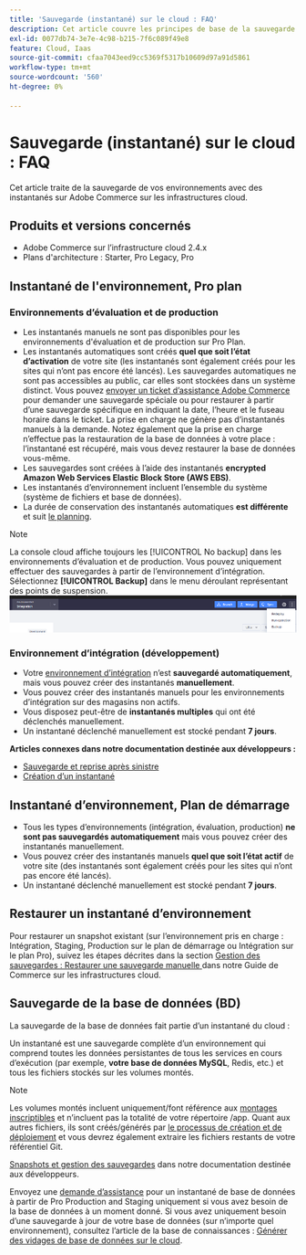 ```yaml
---
title: 'Sauvegarde (instantané) sur le cloud : FAQ'
description: Cet article couvre les principes de base de la sauvegarde de vos environnements avec des instantanés sur Adobe Commerce sur les infrastructures cloud.
exl-id: 0077db74-3e7e-4c98-b215-7f6c089f49e8
feature: Cloud, Iaas
source-git-commit: cfaa7043eed9cc5369f5317b10609d97a91d5861
workflow-type: tm+mt
source-wordcount: '560'
ht-degree: 0%

---
```


# Sauvegarde (instantané) sur le cloud : FAQ

Cet article traite de la sauvegarde de vos environnements avec des instantanés sur Adobe Commerce sur les infrastructures cloud.

## Produits et versions concernés

* Adobe Commerce sur l’infrastructure cloud 2.4.x
* Plans d&#39;architecture : Starter, Pro Legacy, Pro

## Instantané de l&#39;environnement, Pro plan

### Environnements d’évaluation et de production

* Les instantanés manuels ne sont pas disponibles pour les environnements d&#39;évaluation et de production sur Pro Plan.
* Les instantanés automatiques sont créés **quel que soit l’état d’activation** de votre site (les instantanés sont également créés pour les sites qui n’ont pas encore été lancés). Les sauvegardes automatiques ne sont pas accessibles au public, car elles sont stockées dans un système distinct.
Vous pouvez [envoyer un ticket d’assistance Adobe Commerce](/docs/commerce-knowledge-base/kb/help-center-guide/magento-help-center-user-guide.html#submit-ticket) pour demander une sauvegarde spéciale ou pour restaurer à partir d’une sauvegarde spécifique en indiquant la date, l’heure et le fuseau horaire dans le ticket. La prise en charge ne génère pas d’instantanés manuels à la demande.
Notez également que la prise en charge n’effectue pas la restauration de la base de données à votre place : l’instantané est récupéré, mais vous devez restaurer la base de données vous-même.
* Les sauvegardes sont créées à l’aide des instantanés **encrypted Amazon Web Services Elastic Block Store (AWS EBS)**.
* Les instantanés d’environnement incluent l’ensemble du système (système de fichiers et base de données).
* La durée de conservation des instantanés automatiques **est différente** et suit [le planning](/docs/commerce-cloud-service/user-guide/architecture/pro-architecture.html?lang=en#backup-and-disaster-recovery).

>[!NOTE]
>La console cloud affiche toujours les [!UICONTROL No backup] dans les environnements d’évaluation et de production. Vous pouvez uniquement effectuer des sauvegardes à partir de l’environnement d’intégration. Sélectionnez **[!UICONTROL Backup]** dans le menu déroulant représentant des points de suspension.
>![cloud_console_backup.png](assets/cloud_console_backup.png)





### Environnement d’intégration (développement)

* Votre [environnement d’intégration](/help/announcements/adobe-commerce-announcements/integration-environment-enhancement-request-pro-and-starter.md) n’est **sauvegardé automatiquement**, mais vous pouvez créer des instantanés **manuellement**.
* Vous pouvez créer des instantanés manuels pour les environnements d’intégration sur des magasins non actifs.
* Vous disposez peut-être de **instantanés multiples** qui ont été déclenchés manuellement.
* Un instantané déclenché manuellement est stocké pendant **7 jours**.

**Articles connexes dans notre documentation destinée aux développeurs :**

* [Sauvegarde et reprise après sinistre](/docs/commerce-cloud-service/user-guide/architecture/pro-architecture.html#backup-and-disaster-recovery)
* [Création d’un instantané](/docs/commerce-cloud-service/user-guide/develop/storage/snapshots.html)

## Instantané d’environnement, Plan de démarrage

* Tous les types d’environnements (intégration, évaluation, production) **ne sont pas sauvegardés automatiquement** mais vous pouvez créer des instantanés manuellement.
* Vous pouvez créer des instantanés manuels **quel que soit l’état actif** de votre site (des instantanés sont également créés pour les sites qui n’ont pas encore été lancés).
* Un instantané déclenché manuellement est stocké pendant **7 jours**.

## Restaurer un instantané d’environnement

Pour restaurer un snapshot existant (sur l’environnement pris en charge : Intégration, Staging, Production sur le plan de démarrage ou Intégration sur le plan Pro), suivez les étapes décrites dans la section [ Gestion des sauvegardes : Restaurer une sauvegarde manuelle ](https://experienceleague.adobe.com/en/docs/commerce-cloud-service/user-guide/develop/storage/snapshots#restore-a-manual-backup) dans notre Guide de Commerce sur les infrastructures cloud.

## Sauvegarde de la base de données (BD)

La sauvegarde de la base de données fait partie d’un instantané du cloud :

>>
Un instantané est une sauvegarde complète d’un environnement qui comprend toutes les données persistantes de tous les services en cours d’exécution (par exemple, **votre base de données MySQL**, Redis, etc.) et tous les fichiers stockés sur les volumes montés.

>[!NOTE]
>
>Les volumes montés incluent uniquement/font référence aux [montages inscriptibles](/docs/commerce-cloud-service/user-guide/configure/app/properties/properties.html?lang=en#mounts) et n’incluent pas la totalité de votre répertoire /app. Quant aux autres fichiers, ils sont créés/générés par [le processus de création et de déploiement](/docs/commerce-cloud-service/user-guide/architecture/pro-develop-deploy-workflow.html?lang=en#deployment-workflow) et vous devrez également extraire les fichiers restants de votre référentiel Git.

[Snapshots et gestion des sauvegardes](/docs/commerce-cloud-service/user-guide/develop/storage/snapshots.html) dans notre documentation destinée aux développeurs.

Envoyez une [demande d’assistance](/docs/commerce-knowledge-base/kb/help-center-guide/magento-help-center-user-guide.html?lang=en#submit-ticket) pour un instantané de base de données à partir de Pro Production and Staging uniquement si vous avez besoin de la base de données à un moment donné. Si vous avez uniquement besoin d’une sauvegarde à jour de votre base de données (sur n’importe quel environnement), consultez l’article de la base de connaissances : [Générer des vidages de base de données sur le cloud](/help/how-to/general/create-database-dump-on-cloud.md).
